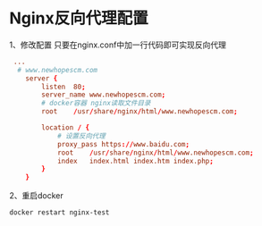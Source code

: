 # Nginx反向代理配置
1、修改配置
只要在nginx.conf中加一行代码即可实现反向代理
```conf
 ...
  # www.newhopescm.com 
    server {
        listen  80;
        server_name www.newhopescm.com;
        # docker容器 nginx读取文件目录
        root    /usr/share/nginx/html/www.newhopescm.com;

        location / {
            # 设置反向代理
            proxy_pass https://www.baidu.com;
            root    /usr/share/nginx/html/www.newhopescm.com;
            index   index.html index.htm index.php;
        }
    }
```
2、重启docker
```bash
docker restart nginx-test
```